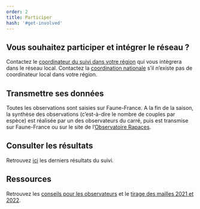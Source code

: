 ```yaml
---
order: 2
title: Participer
hash: '#get-involved'
---
```


## Vous souhaitez participer et intégrer le réseau ?

<div class="InformativePageParagraph">

Contactez le [coordinateur du suivi dans votre région](http://observatoire-rapaces.lpo.fr/index.php?m_id=1126) qui vous intègrera dans le réseau local. Contactez la [coordination nationale](mailto:hugo.pontalier@lpo.fr) s’il n’existe pas de coordinateur local dans votre région.

</div>

## Transmettre ses données

<div class="InformativePageParagraph">

Toutes les observations sont saisies sur Faune-France. A la fin de la saison, la synthèse des observations (c’est-à-dire le nombre de couples par espèce) est réalisée par un des observateurs du carré, puis est transmise sur Faune-France ou sur le site de l’[Observatoire Rapaces](http://observatoire-rapaces.lpo.fr/).

</div>

## Consulter les résultats

<div class="InformativePageParagraph">

Retrouvez [ici](https://www.faune-france.org/index.php?m_id=1164&a=1980#FN1980) les derniers résultats du suivi.

</div>

## Ressources

<div class="InformativePageParagraph">

Retrouvez les [conseils pour les observateurs](http://files.biolovision.net/observatoire-rapaces.lpo.fr/pdffiles/news/Support_Protocole-Observateurs_Coordinateurs-5136.pdf) et le [tirage des mailles 2021 et 2022](http://observatoire-rapaces.lpo.fr/index.php?m_id=1164&a=N70#FN70).

</div>
